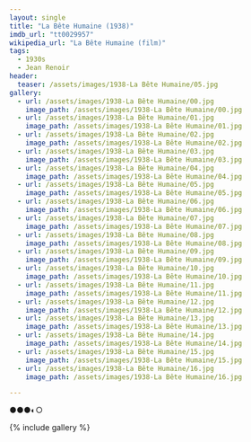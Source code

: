 ```yaml
---
layout: single
title: "La Bête Humaine (1938)"
imdb_url: "tt0029957"
wikipedia_url: "La Bête Humaine (film)"
tags:
  - 1930s 
  - Jean Renoir
header:
  teaser: /assets/images/1938-La Bête Humaine/05.jpg
gallery:
  - url: /assets/images/1938-La Bête Humaine/00.jpg
    image_path: /assets/images/1938-La Bête Humaine/00.jpg  
  - url: /assets/images/1938-La Bête Humaine/01.jpg
    image_path: /assets/images/1938-La Bête Humaine/01.jpg
  - url: /assets/images/1938-La Bête Humaine/02.jpg
    image_path: /assets/images/1938-La Bête Humaine/02.jpg
  - url: /assets/images/1938-La Bête Humaine/03.jpg
    image_path: /assets/images/1938-La Bête Humaine/03.jpg
  - url: /assets/images/1938-La Bête Humaine/04.jpg
    image_path: /assets/images/1938-La Bête Humaine/04.jpg
  - url: /assets/images/1938-La Bête Humaine/05.jpg
    image_path: /assets/images/1938-La Bête Humaine/05.jpg
  - url: /assets/images/1938-La Bête Humaine/06.jpg
    image_path: /assets/images/1938-La Bête Humaine/06.jpg
  - url: /assets/images/1938-La Bête Humaine/07.jpg
    image_path: /assets/images/1938-La Bête Humaine/07.jpg
  - url: /assets/images/1938-La Bête Humaine/08.jpg
    image_path: /assets/images/1938-La Bête Humaine/08.jpg
  - url: /assets/images/1938-La Bête Humaine/09.jpg
    image_path: /assets/images/1938-La Bête Humaine/09.jpg
  - url: /assets/images/1938-La Bête Humaine/10.jpg
    image_path: /assets/images/1938-La Bête Humaine/10.jpg
  - url: /assets/images/1938-La Bête Humaine/11.jpg
    image_path: /assets/images/1938-La Bête Humaine/11.jpg
  - url: /assets/images/1938-La Bête Humaine/12.jpg
    image_path: /assets/images/1938-La Bête Humaine/12.jpg
  - url: /assets/images/1938-La Bête Humaine/13.jpg
    image_path: /assets/images/1938-La Bête Humaine/13.jpg
  - url: /assets/images/1938-La Bête Humaine/14.jpg
    image_path: /assets/images/1938-La Bête Humaine/14.jpg
  - url: /assets/images/1938-La Bête Humaine/15.jpg
    image_path: /assets/images/1938-La Bête Humaine/15.jpg
  - url: /assets/images/1938-La Bête Humaine/16.jpg
    image_path: /assets/images/1938-La Bête Humaine/16.jpg

---
```

●●●◐○

{% include gallery %}
